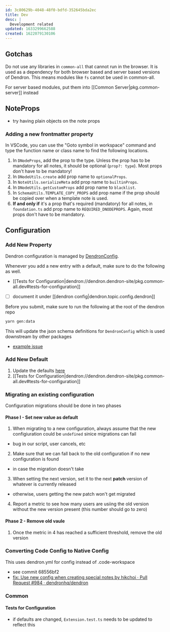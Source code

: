 ```yaml
---
id: 3c80629b-4048-48f0-bdfd-352645bda2ec
title: Dev
desc: |
  Development related
updated: 1633299662588
created: 1622079130106
---
```

## Gotchas

Do not use any libraries in `common-all` that cannot run in the browser. It is used as a dependency for both browser based and server based versions of Dendron. This means modules like `fs` cannot be used in common-all. 

For server based modules, put them into [[Common Server|pkg.common-server]] instead

## NoteProps

- try having plain objects on the note props

### Adding a new frontmatter property

In VSCode, you can use the "Goto symbol in workspace" command and type the function name or class name to find the following locations.

1. In `DNodeProps`, add the prop to the type. Unless the prop has to be mandatory for all notes, it should be optional (`prop?: type`). Most props don't have to be mandatory!
2. In `DNodeUtils.create` add prop name to `optionalProps`.
3. In `NoteUtils.serializeMeta` add prop name to `builtinProps`.
4. In `DNodeUtils.getCustomProps` add prop name to `blacklist`.
5. In `SchemaUtils.TEMPLATE_COPY_PROPS` add prop name if the prop should be copied over when a template note is used.
6. **If and only if** it's a prop that's required (mandatory) for all notes, in `foundation.ts` add prop name to `REQUIRED_DNODEPROPS`. Again, most props don't have to be mandatory.

## Configuration

### Add New Property

Dendron configuration is managed by [DendronConfig](https://github.com/dendronhq/dendron/blob/master/packages/common-all/src/types/workspace.ts).

Whenever you add a new entry with a default, make sure to do the following as well.

- [[Tests for Configuration|dendron://dendron.dendron-site/pkg.common-all.dev#tests-for-configuration]]
- [ ] document it under [[dendron config|dendron.topic.config.dendron]]

Before you submit, make sure to run the following at the root of the dendron repo

```sh
yarn gen:data
```

This will update the json schema definitions for `DendronConfig` which is used downstream by other packages

- [example issue](https://github.com/dendronhq/dendron/issues/613)

### Add New Default

1. Update the defaults [here](https://github.com/dendronhq/dendron/blob/master/packages/engine-server/src/config.ts#L39:L39)
1. [[Tests for Configuration|dendron://dendron.dendron-site/pkg.common-all.dev#tests-for-configuration]]

### Migrating an existing configuration

Configuration migrations should be done in two phases

#### Phase I - Set new value as default

1. When migrating to a new configuration, always assume that the new configiuration could be `undefined` sinice migrations can fail 

- bug in our script, user cancels, etc

2. Make sure that we can fall back to the old configuration if no new configuration is found

- in case the migration doesn't take

3. When setting the next version, set it to the next **patch** version of whatever is currently released 

- otherwise, users getting the new patch won't get migrated

4. Report a metric to see how many users are usiing the old version without the new version present (this number should go to zero)

#### Phase 2 - Remove old vaule

1. Once the metric in 4 has reached a sufficient threshold, remove the old version

### Converting Code Config to Native Config

This uses dendron.yml for config instead of .code-workspace

- see commit 68556bf2
- [fix: Use new config when creating special notes by hikchoi · Pull Request #984 · dendronhq/dendron](https://github.com/dendronhq/dendron/pull/984)

### Common

#### Tests for Configuration
- if defaults are changed, `Extension.test.ts` needs to be updated to reflect this